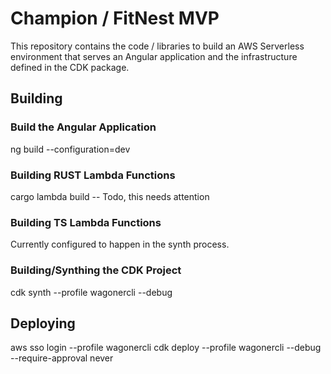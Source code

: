 # Champion / FitNest MVP

This repository contains the code / libraries to build an AWS Serverless environment that serves an Angular application and the infrastructure defined in the CDK package.

## Building

### Build the Angular Application
ng build --configuration=dev

### Building RUST Lambda Functions
cargo lambda build -- Todo, this needs attention

### Building TS Lambda Functions
Currently configured to happen in the synth process.

### Building/Synthing the CDK Project
cdk synth --profile wagonercli --debug


## Deploying
aws sso login --profile wagonercli
cdk deploy --profile wagonercli --debug --require-approval never



<!--

# BEGIN GENERATED CONTENT

# ChampionMvp

This project was generated with [Angular CLI](https://github.com/angular/angular-cli) version 17.0.1.

## Development server

Run `ng serve` for a dev server. Navigate to `http://localhost:4200/`. The application will automatically reload if you change any of the source files.

## Code scaffolding

Run `ng generate component component-name` to generate a new component. You can also use `ng generate directive|pipe|service|class|guard|interface|enum|module`.

## Build

Run `ng build` to build the project. The build artifacts will be stored in the `dist/` directory.

## Running unit tests

Run `ng test` to execute the unit tests via [Karma](https://karma-runner.github.io).

## Running end-to-end tests

Run `ng e2e` to execute the end-to-end tests via a platform of your choice. To use this command, you need to first add a package that implements end-to-end testing capabilities.

## Further help

To get more help on the Angular CLI use `ng help` or go check out the [Angular CLI Overview and Command Reference](https://angular.io/cli) page.
-->